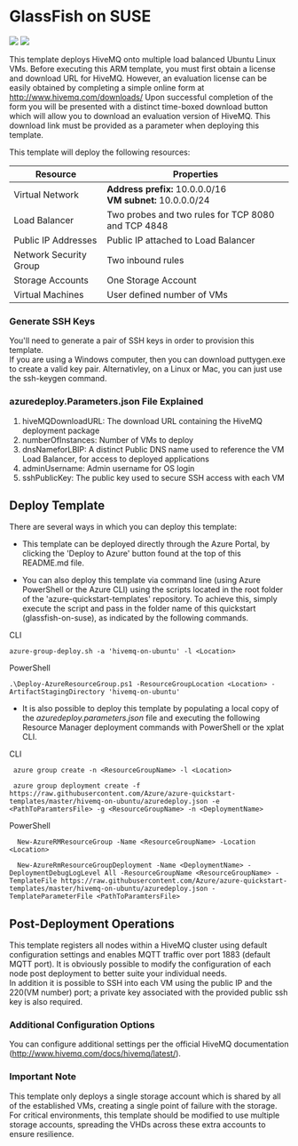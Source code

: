 # GlassFish on SUSE

<a href="https://portal.azure.com/#create/Microsoft.Template/uri/https://raw.githubusercontent.com/CalCof/azure-quickstart-templates/hivemq/hivemq-on-ubuntu/azuredeploy.json" target="_blank"><img src="http://azuredeploy.net/deploybutton.png"/></a>
<a href="http://armviz.io/#/?load=https://raw.githubusercontent.com/CalCof/azure-quickstart-templates/hivemq/hivemq-on-ubuntu/azuredeploy.json" target="_blank">
    <img src="http://armviz.io/visualizebutton.png"/>
</a>

This template deploys HiveMQ onto multiple load balanced Ubuntu Linux VMs. Before executing this ARM template, you must first obtain a license and download URL for HiveMQ. However, an evaluation license can be easily obtained by completing a simple online form at http://www.hivemq.com/downloads/
Upon successful completion of the form you will be presented with a distinct time-boxed download button which will allow you to download an evaluation version of HiveMQ. This download link must be provided as a parameter when deploying this template. 

This template will deploy the following resources:

|Resource           |Properties                                                                                                                          |
|-------------------|------------------------------------------------------------------------------------------------------------------------------------|
|Virtual Network    |**Address prefix:** 10.0.0.0/16<br />**VM subnet:** 10.0.0.0/24                              |
|Load Balancer      |Two probes and two rules for TCP 8080 and TCP 4848                                                                                       |
|Public IP Addresses|Public IP attached to Load Balancer                                                |
|Network Security Group|Two inbound rules                                                |
|Storage Accounts   |One Storage Account                                                                                                                  |
|Virtual Machines   |User defined number of VMs|

### Generate SSH Keys

You'll need to generate a pair of SSH keys in order to provision this template.<br/>
If you are using a Windows computer, then you can download puttygen.exe to create a valid key pair. Alternativley, on a Linux or Mac, you can just use the ssh-keygen command.

### azuredeploy.Parameters.json File Explained

1.  hiveMQDownloadURL: The download URL containing the HiveMQ deployment package
2.  numberOfInstances: Number of VMs to deploy
3.  dnsNameforLBIP: A distinct Public DNS name used to reference the VM Load Balancer, for access to deployed applications
4.  adminUsername: Admin username for OS login
5.  sshPublicKey: The public key used to secure SSH access with each VM 

## Deploy Template

There are several ways in which you can deploy this template:

- This template can be deployed directly through the Azure Portal, by clicking the 'Deploy to Azure' button found at the top of this README.md file.

- You can also deploy this template via command line (using Azure PowerShell or the Azure CLI) using the scripts located in the root folder of the 'azure-quickstart-templates' repository. To achieve this, simply execute the script and pass in the folder name of this quickstart (glassfish-on-suse), as indicated by the following commands.

CLI
  ```
azure-group-deploy.sh -a 'hivemq-on-ubuntu' -l <Location>
  ```
  
PowerShell
  ```
.\Deploy-AzureResourceGroup.ps1 -ResourceGroupLocation <Location> -ArtifactStagingDirectory 'hivemq-on-ubuntu' 
  ```
 
- It is also possible to deploy this template by populating a local copy of the *azuredeploy.parameters.json* file and executing the following Resource Manager deployment commands with PowerShell or the xplat CLI.

CLI
  ```
   azure group create -n <ResourceGroupName> -l <Location>

   azure group deployment create -f https://raw.githubusercontent.com/Azure/azure-quickstart-templates/master/hivemq-on-ubuntu/azuredeploy.json -e <PathToParamtersFile> -g <ResourceGroupName> -n <DeploymentName>
  ```
  
PowerShell
  ```
    New-AzureRMResourceGroup -Name <ResourceGroupName> -Location <Location>

    New-AzureRmResourceGroupDeployment -Name <DeploymentName> -DeploymentDebugLogLevel All -ResourceGroupName <ResourceGroupName> - TemplateFile https://raw.githubusercontent.com/Azure/azure-quickstart-templates/master/hivemq-on-ubuntu/azuredeploy.json -TemplateParameterFile <PathToParamtersFile>
  ```

## Post-Deployment Operations

This template registers all nodes within a HiveMQ cluster using default configuration settings and enables MQTT traffic over port 1883 (default MQTT port). It is obviously possible to modify the configuration of each node post deployment to better suite your individual needs.<br />
In addition it is possible to SSH into each VM using the public IP and the 220(VM number) port; a private key associated with the provided public ssh key is also required.

### Additional Configuration Options
 
You can configure additional settings per the official HiveMQ documentation (http://www.hivemq.com/docs/hivemq/latest/).

### Important Note
 
This template only deploys a single storage account which is shared by all of the established VMs, creating a single point of failure with the storage. For critical environments, this template should be modified to use multiple storage accounts, spreading the VHDs across these extra accounts to ensure resilience. 
